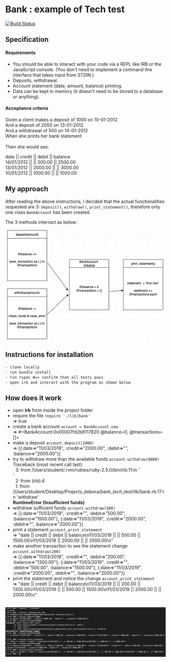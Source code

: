 # Bank : example of Tech test
[![Build Status](https://travis-ci.com/Debora38/Bank-tech-test.svg?branch=master)](https://travis-ci.com/Debora38/Bank-tech-test)
## Specification

#### Requirements
- You should be able to interact with your code via a REPL like IRB or the JavaScript console. (You don't need to implement a command line interface that takes input from STDIN.)
- Deposits, withdrawal.
- Account statement (date, amount, balance) printing.
- Data can be kept in memory (it doesn't need to be stored to a database or anything).

#### Acceptance criteria
Given a client makes a deposit of 1000 on 10-01-2012<br>
And a deposit of 2000 on 13-01-2012<br>
And a withdrawal of 500 on 14-01-2012<br>
When she prints her bank statement<br>
<br>
Then she would see:<br>

date || credit || debit || balance<br>
14/01/2012 || || 500.00 || 2500.00<br>
13/01/2012 || 2000.00 || || 3000.00<br>
10/01/2012 || 1000.00 || || 1000.00<br>

## My approach

After reading the above instructions, I decided that the actual functionalities requested are 3: `deposit()`, `withdraw()`, `print_statement()`, therefore only one class `BankAccount` has been created.

The 3 methods interract as below:

<img src="https://github.com/Debora38/Bank-tech-test/blob/master/docs/Bank_model.png?raw=true">

## Instructions for installation

```
- clone locally
- run bundle install
- run rspec #=> confirm that all tests pass
- open irb and interact with the program as shown below
```

## How does it work

- open **irb** from inside the project folder
- require the file `require './lib/bank'`<br>
=> true
- create a bank account `account = BankAccount.new`<br>
=> #<BankAccount:0x00007fd2b8117820 @balance=0, @transactions=[]> 
- make a deposit `account.deposit(2000)`<br>
=> [{:date=>"11/03/2019", :credit=>"2000.00", :debit=>"", :balance=>"2000.00"}] 
- try to withdraw more than the available funds `account.withdraw(9000)`<br>
Traceback (most recent call last):<br>
        &nbsp; 3: from /Users/student/.rvm/rubies/ruby-2.5.0/bin/irb:11:in '<main>'<br>
        &nbsp; 2: from (irb):4<br>
        &nbsp;  1: from /Users/student/Desktop/Projects_debora/bank_tech_test/lib/bank.rb:17:in 'withdraw'<br>
**RuntimeError (Insufficient funds)**<br>
- withdraw sufficient funds `account.withdraw(500)`<br>
=> [{:date=>"11/03/2019", :credit=>"", :debit=>"500.00", :balance=>"1500.00"}, {:date=>"11/03/2019", :credit=>"2000.00", :debit=>"", :balance=>"2000.00"}] 
- print a statement `account.print_statement`<br>
 => "date || credit || debit || balance\n11/03/2019 ||  || 500.00 || 1500.00\n11/03/2019 || 2000.00 ||  || 2000.00\n" 
- make another transaction to see the statement change `account.withdraw(200)`<br>
 => [{:date=>"11/03/2019", :credit=>"", :debit=>"200.00", :balance=>"1300.00"}, {:date=>"11/03/2019", :credit=>"", :debit=>"500.00", :balance=>"1500.00"}, {:date=>"11/03/2019", :credit=>"2000.00", :debit=>"", :balance=>"2000.00"}] 
- print the statement and notice the change `account.print_statement`<br>
 => "date || credit || debit || balance\n11/03/2019 ||  || 200.00 || 1300.00\n11/03/2019 ||  || 500.00 || 1500.00\n11/03/2019 || 2000.00 ||  || 2000.00\n"
<br>
<img src="https://github.com/Debora38/Bank-tech-test/blob/master/docs/Bank.png?raw=true">
